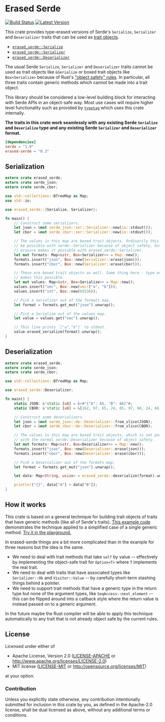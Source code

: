 Erased Serde
============

[![Build Status](https://api.travis-ci.org/dtolnay/erased-serde.svg?branch=master)](https://travis-ci.org/dtolnay/erased-serde)
[![Latest Version](https://img.shields.io/crates/v/erased-serde.svg)](https://crates.io/crates/erased-serde)

This crate provides type-erased versions of Serde's `Serialize`, `Serializer`
and `Deserializer` traits that can be used as [trait objects].

[trait objects]: https://doc.rust-lang.org/book/first-edition/trait-objects.html

- [`erased_serde::Serialize`](https://docs.rs/erased-serde/0.3/erased_serde/trait.Serialize.html)
- [`erased_serde::Serializer`](https://docs.rs/erased-serde/0.3/erased_serde/trait.Serializer.html)
- [`erased_serde::Deserializer`](https://docs.rs/erased-serde/0.3/erased_serde/trait.Deserializer.html)

The usual Serde `Serialize`, `Serializer` and `Deserializer` traits cannot be
used as trait objects like `&Serialize` or boxed trait objects like
`Box<Serialize>` because of Rust's ["object safety" rules]. In particular, all
three traits contain generic methods which cannot be made into a trait object.

["object safety" rules]: http://huonw.github.io/blog/2015/01/object-safety/

This library should be considered a low-level building block for interacting
with Serde APIs in an object-safe way. Most use cases will require higher level
functionality such as provided by [`typetag`] which uses this crate internally.

[`typetag`]: https://github.com/dtolnay/typetag

**The traits in this crate work seamlessly with any existing Serde `Serialize`
and `Deserialize` type and any existing Serde `Serializer` and `Deserializer`
format.**

```toml
[dependencies]
serde = "1.0"
erased-serde = "0.3"
```

## Serialization

```rust
extern crate erased_serde;
extern crate serde_json;
extern crate serde_cbor;

use std::collections::BTreeMap as Map;
use std::io;

use erased_serde::{Serialize, Serializer};

fn main() {
    // Construct some serializers.
    let json = &mut serde_json::ser::Serializer::new(io::stdout());
    let cbor = &mut serde_cbor::ser::Serializer::new(io::stdout());

    // The values in this map are boxed trait objects. Ordinarily this would not
    // be possible with serde::Serializer because of object safety, but type
    // erasure makes it possible with erased_serde::Serializer.
    let mut formats: Map<&str, Box<Serializer>> = Map::new();
    formats.insert("json", Box::new(Serializer::erase(json)));
    formats.insert("cbor", Box::new(Serializer::erase(cbor)));

    // These are boxed trait objects as well. Same thing here - type erasure
    // makes this possible.
    let mut values: Map<&str, Box<Serialize>> = Map::new();
    values.insert("vec", Box::new(vec!["a", "b"]));
    values.insert("int", Box::new(65536));

    // Pick a Serializer out of the formats map.
    let format = formats.get_mut("json").unwrap();

    // Pick a Serialize out of the values map.
    let value = values.get("vec").unwrap();

    // This line prints `["a","b"]` to stdout.
    value.erased_serialize(format).unwrap();
}
```

## Deserialization

```rust
extern crate erased_serde;
extern crate serde_json;
extern crate serde_cbor;

use std::collections::BTreeMap as Map;

use erased_serde::Deserializer;

fn main() {
    static JSON: &'static [u8] = br#"{"A": 65, "B": 66}"#;
    static CBOR: &'static [u8] = &[162, 97, 65, 24, 65, 97, 66, 24, 66];

    // Construct some deserializers.
    let json = &mut serde_json::de::Deserializer::from_slice(JSON);
    let cbor = &mut serde_cbor::de::Deserializer::from_slice(CBOR);

    // The values in this map are boxed trait objects, which is not possible
    // with the normal serde::Deserializer because of object safety.
    let mut formats: Map<&str, Box<Deserializer>> = Map::new();
    formats.insert("json", Box::new(Deserializer::erase(json)));
    formats.insert("cbor", Box::new(Deserializer::erase(cbor)));

    // Pick a Deserializer out of the formats map.
    let format = formats.get_mut("json").unwrap();

    let data: Map<String, usize> = erased_serde::deserialize(format).unwrap();

    println!("{}", data["A"] + data["B"]);
}
```

## How it works

This crate is based on a general technique for building trait objects of traits
that have generic methods (like all of Serde's traits). [This example code]
demonstrates the technique applied to a simplified case of a single generic
method. [Try it in the playground.]

[This example code]: https://github.com/dtolnay/erased-serde/blob/master/explanation/main.rs
[Try it in the playground.]: https://play.rust-lang.org/?gist=2e839b72e3660eeee988b271bf487fc8

In erased-serde things are a bit more complicated than in the example for three
reasons but the idea is the same.

- We need to deal with trait methods that take `self` by value -- effectively by
  implementing the object-safe trait for `Option<T>` where `T` implements the
  real trait.
- We need to deal with traits that have associated types like `Serializer::Ok`
  and `Visitor::Value` -- by carefully short-term stashing things behind a
  pointer.
- We need to support trait methods that have a generic type in the return type
  but none of the argument types, like `SeqAccess::next_element` -- this can be
  flipped around into a callback style where the return value is instead passed
  on to a generic argument.

In the future maybe the Rust compiler will be able to apply this technique
automatically to any trait that is not already object safe by the current rules.

## License

Licensed under either of

 * Apache License, Version 2.0 ([LICENSE-APACHE](LICENSE-APACHE) or http://www.apache.org/licenses/LICENSE-2.0)
 * MIT license ([LICENSE-MIT](LICENSE-MIT) or http://opensource.org/licenses/MIT)

at your option.

### Contribution

Unless you explicitly state otherwise, any contribution intentionally submitted
for inclusion in this crate by you, as defined in the Apache-2.0 license, shall
be dual licensed as above, without any additional terms or conditions.
